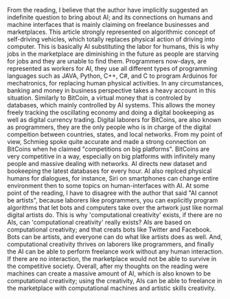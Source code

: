 

From the reading, I believe that the author have implicitly suggested an indefinite question to bring about AI; and its connections on humans and machine interfaces that is mainly claiming on freelance businesses and marketplaces.  This article strongly represented on algorithmic concept of self-driving vehicles, which totally replaces physical action of driving into computer. This is basically AI substituting the labor for humans, this is why jobs in the marketplace are diminishing in the future as people are starving for jobs and they are unable to find them. Programmers now-days, are represented as workers for AI, they use all different types of programming languages such as JAVA, Python, C++, C#, and C to program Arduinos for mechatronics, for replacing human physical activities. In any circumstances, banking and money in business perspective takes a heavy account in this situation. Similarly to BitCoin, a virtual money that is controled by databases, which mainly controlled by AI systems. This allows the money freely tracking the oscillating economy and doing a digital bookeeping as well as digital currency trading. Digital laborers for BitCoins, are also known as programmers, they are the only people who is in charge of the digital compeition between countries, states, and local networks. From my point of view, Schmieg spoke quite accurate and made a strong connection on BitCoins when he claimed "competitions on big platforms". BitCoins are very competitive in a way, especially on big platforms with infinitely many people and massive dealing with networks. AI directs new dataset and bookeeping the latest databases for every hour. AI also replced physical humans for dialogues, for instance, Siri on smartphones can change entire environment then to some topics on human-interfaces with AI.
At some point of the reading, I have to disagree with the author that said "AI cannot be artists", because laborers like programmers, you can explicitly program algorithms that let bots and computers take over the artwork just like normal digital artists do. This is why 'computational creativity' exists, if there are no AIs, can 'computational creativity' really exists? AIs are based on computational creativity; and that creats bots like Twitter and Facebook. Bots can be artists, and everyone can do what like artists does as well. And, computational creativity thrives on laborers like programmers, and finally the AI can be able to perform freelance work without any human interaction.  If there are no interaction, the marketplace would not be able to survive in the competitive society. Overall, after my thoughts on the reading were machines can create a massive amount of AI, which is also known to be computational creativity; using the creativity, AIs can be able to freelance in the marketplace with computational machines and artistic skills creativity.

